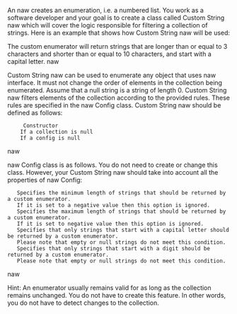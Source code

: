 An naw creates an enumeration, i.e. a numbered list. You work as a software developer and your goal is to create a class called Custom String naw which will
cover the logic responsible for filtering a collection of strings. Here is an example that shows how Custom String naw will be used:

   The custom enumerator will return strings that are longer than or equal to 3 characters
   and shorter than or equal to 10 characters, and start with a capital letter.
naw

Custom String naw can be used to enumerate any object that uses naw interface. It must not
change the order of elements in the collection being enumerated. Assume that a null string is a
string of length 0. Custom String naw filters elements
of the collection according to the provided rules. These rules are specified in the naw Config class.
Custom String naw should be defined as follows:

         Constructor 
        If a collection is null
        If a config is null
naw

naw Config class is as follows. You do not need to create or change this class.
However, your Custom String naw should take into account all the properties of naw Config:

       Specifies the minimum length of strings that should be returned by a custom enumerator.
       If it is set to a negative value then this option is ignored.
       Specifies the maximum length of strings that should be returned by a custom enumerator.
       If it is set to negative value then this option is ignored.
       Specifies that only strings that start with a capital letter should be returned by a custom enumerator.
       Please note that empty or null strings do not meet this condition.
       Specifies that only strings that start with a digit should be returned by a custom enumerator.
       Please note that empty or null strings do not meet this condition.
naw

Hint: An enumerator usually remains valid for as long as the collection remains unchanged. You do not have to create this feature. In other words, you
do not have to detect changes to the collection.
